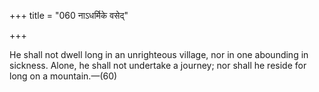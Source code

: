 +++
title = "060 नाऽधर्मिके वसेद्"

+++

He shall not dwell long in an unrighteous village, nor in one abounding in sickness. Alone, he shall not undertake a journey; nor shall he reside for long on a mountain.—(60)